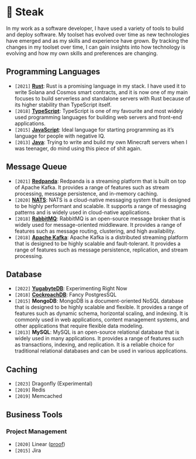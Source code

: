 # 🥩 Steak
In my work as a software developer, I have used a variety of tools to build and deploy software. My toolset has evolved over time as new technologies have emerged and as my skills and experience have grown. By tracking the changes in my toolset over time, I can gain insights into how technology is evolving and how my own skills and preferences are changing.

## Programming Languages

- `[2021]` **[Rust]()**: Rust is a promising language in my stack. I have used it to write Solana and Cosmos smart contracts, and it is now one of my main focuses to build serverless and standalone servers with Rust because of its higher stability than TypeScript itself.
- `[2018]` **[TypeScript]()**: TypeScript is one of my favourite and most widely used programming languages for building web servers and front-end applications.
- `[2015]` **[JavaScript]()**: Ideal language for starting programming as it’s language for people with negative IQ.
- `[2013]` **[Java]()**: Trying to write and build my own Minecraft servers when I was teenager, do mind using this piece of shit again.
  
## Message Queue

- `[2021]` **[Redpanda]()**: Redpanda is a streaming platform that is built on top of Apache Kafka. It provides a range of features such as stream processing, message persistence, and in-memory caching.
- `[2020]` **[NATS]()**: NATS is a cloud-native messaging system that is designed to be highly performant and scalable. It supports a range of messaging patterns and is widely used in cloud-native applications.
- `[2018]` **[RabbitMQ]()**: RabbitMQ is an open-source message broker that is widely used for message-oriented middleware. It provides a range of features such as message routing, clustering, and high availability.
- `[2018]` **[Apache Kafka]()**: Apache Kafka is a distributed streaming platform that is designed to be highly scalable and fault-tolerant. It provides a range of features such as message persistence, replication, and stream processing.

## Database

- `[2022]`  **[YugabyteDB]()**: Experimenting Right Now
- `[2018]`  **[CockroachDB]()**: Fancy PostgresSQL
- `[2015]` **MongoDB**: MongoDB is a document-oriented NoSQL database that is designed to be highly scalable and flexible. It provides a range of features such as dynamic schema, horizontal scaling, and indexing. It is commonly used in web applications, content management systems, and other applications that require flexible data modeling.
- `[2013]` **MySQL**: MySQL is an open-source relational database that is widely used in many applications. It provides a range of features such as transactions, indexing, and replication. It is a reliable choice for traditional relational databases and can be used in various applications.

## Caching
- `[2023]` Dragonfly (Experimental)
- `[2019]` Redis
- `[2019]` Memcached


## Business Tools
### Project Management
- `[2020]` Linear ([proof](https://github.com/araclx/ENV/commit/9d7337e3c7d17e7c3c845c299158b4f922ae2603)) 
- `[2015]` Jira